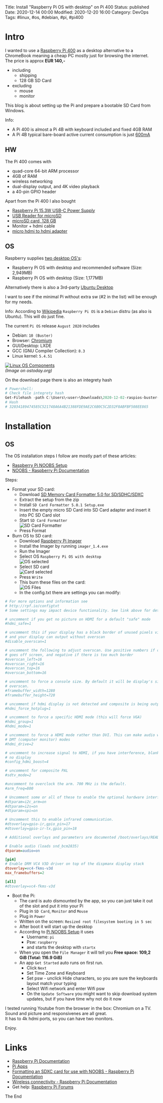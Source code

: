 Title: Install "Raspberry Pi OS with desktop" on Pi 400
Status: published
Date: 2020-12-14 00:00
Modified: 2020-12-20 16:00
Category: DevOps
Tags: #linux, #os, #debian, #pi, #pi400

# Intro

I wanted to use a [Raspberry Pi 400](https://www.raspberrypi.org/products/raspberry-pi-400) as a desktop alternative to a ChromeBook meaning a cheap PC mostly just for browsing the internet.  
The price is approx **EUR 140,-** 

* including 
    * shipping
    * 128 GB SD Card
* excluding
    * mouse
    * monitor

This blog is about setting up the Pi and prepare a bootable SD Card from Windows.  

Info: 

* A Pi 400 is almost a Pi 4B with keyboard included and fixed 4GB RAM
* A Pi 4B typical bare-board active current consumption is just [600mA](https://www.raspberrypi.org/documentation/hardware/raspberrypi/power/README.md)

## HW

The Pi 400 comes with

* quad-core 64-bit ARM processor
* 4GB of RAM
* wireless networking
* dual-display output, and 4K video playback
* a 40-pin GPIO header

Apart from the Pi 400 I also bought

* [Raspberry Pi 15.3W USB-C Power Supply](https://www.raspberrypi.org/products/type-c-power-supply)
* [USB Reader for microSD](https://www.amazon.de/-/en/gp/product/B07G5JV2B5/)
* [microSD card, 128 GB](https://www.amazon.de/-/en/gp/product/B07G3H5RBT)
* Monitor + hdmi cable
* [micro hdmi to hdmi adapter](https://www.deltaco.lt/lten/adapter-deltaco-hdmi-m-hdmi-f-micro-0-1m-hdmi-24b-k.html)

## OS

Raspberry supplies  [two desktop OS's](https://www.raspberrypi.org/software/operating-systems/#raspberry-pi-os-32-bit):

* Raspberry Pi OS with desktop and recommended software (Size: 2,949MB)
* Raspberry Pi OS with desktop (Size: 1,177MB)

Alternatively there is also a 3rd-party [Ubuntu Desktop](https://www.raspberrypi.org/software/operating-systems/#third-party-software)

I want to see if the minimal Pi without extra sw (#2 in the list) will be enough for my needs.  

Info: According to [Wikipedia](https://en.wikipedia.org/wiki/Raspberry_Pi_OS) `Raspberry Pi OS` is a `Debian` distru (as also is Ubuntu). This will do just fine.  

The current `Pi OS` release `August 2020` includes

* Debian: `10 (Buster)`
* Browser: [Chromium](https://www.chromium.org/)
* GUI/Desktop: LXDE
* GCC (GNU Compiler Collection): `8.3`
* Linux kernel: `5.4.51`

[![Linux OS Components](https://ostoday.org/wp-content/uploads/2019/06/what-is-gcc-in-linux-300x225.png)](https://ostoday.org/linux/what-is-gcc-in-linux.html)  
_(Image on ostoday.org)_

On the download page there is also an integrety hash

```powershell
# Powershell:
# Check file integrety hash
Get-Filehash -path C:\Users\<user>\Downloads\2020-12-02-raspios-buster-armhf.zip -algorithm SHA256
# Hash
# 32034189474585C521748A6A4B21388FDE9AE2C6B0C5C2D32F8ABFBF508EE865
```

# Installation


## OS

The OS installation steps I follow are mostly part of these articles: 
* [Raspberry Pi NOOBS Setup](https://www.raspberrypi.org/help/noobs-setup./)
* [NOOBS - Raspberry Pi Documentation](https://www.raspberrypi.org/documentation/installation/noobs.md)

Steps:

* Format your SD card:
    * Download [SD Memory Card Formatter 5.0 for SD/SDHC/SDXC](https://www.sdcard.org/downloads/formatter/index.html)
    * Extract the setup from the zip
    * Install `SD Card Formatter 5.0.1 Setup.exe`
    * Insert the empty micro SD Card into SD Card adapter and insert it into PC SD Card slot
    * Start `SD Card Formatter`  
    ![SD Card Formatter](img/2020/2020-12-13-Pi01.PNG)  
    * Press Format
* Burn OS to SD card:
    * Download [Raspberry Pi Imager](https://www.raspberrypi.org/software/)
    * Install the Imager by running `imager_1.4.exe`
    * Run the Imager
    * Select OS `Raspberry Pi OS with desktop`  
    ![OS selected](img/2020/2020-12-13-Pi02.PNG)  
    * Select SD card  
    ![Card selected](img/2020/2020-12-13-Pi03.PNG)  
    * Press `Write`
    * This burn these files on the card:  
    ![OS Files](img/2020/2020-12-13-Pi04.PNG)  
    * In the config.txt there are settings you can modify:  
```ini
# For more options and information see
# http://rpf.io/configtxt
# Some settings may impact device functionality. See link above for details

# uncomment if you get no picture on HDMI for a default "safe" mode
#hdmi_safe=1

# uncomment this if your display has a black border of unused pixels visible
# and your display can output without overscan
#disable_overscan=1

# uncomment the following to adjust overscan. Use positive numbers if console
# goes off screen, and negative if there is too much border
#overscan_left=16
#overscan_right=16
#overscan_top=16
#overscan_bottom=16

# uncomment to force a console size. By default it will be display's size minus
# overscan.
#framebuffer_width=1280
#framebuffer_height=720

# uncomment if hdmi display is not detected and composite is being output
#hdmi_force_hotplug=1

# uncomment to force a specific HDMI mode (this will force VGA)
#hdmi_group=1
#hdmi_mode=1

# uncomment to force a HDMI mode rather than DVI. This can make audio work in
# DMT (computer monitor) modes
#hdmi_drive=2

# uncomment to increase signal to HDMI, if you have interference, blanking, or
# no display
#config_hdmi_boost=4

# uncomment for composite PAL
#sdtv_mode=2

#uncomment to overclock the arm. 700 MHz is the default.
#arm_freq=800

# Uncomment some or all of these to enable the optional hardware interfaces
#dtparam=i2c_arm=on
#dtparam=i2s=on
#dtparam=spi=on

# Uncomment this to enable infrared communication.
#dtoverlay=gpio-ir,gpio_pin=17
#dtoverlay=gpio-ir-tx,gpio_pin=18

# Additional overlays and parameters are documented /boot/overlays/README

# Enable audio (loads snd_bcm2835)
dtparam=audio=on

[pi4]
# Enable DRM VC4 V3D driver on top of the dispmanx display stack
dtoverlay=vc4-fkms-v3d
max_framebuffers=2

[all]
#dtoverlay=vc4-fkms-v3d
```
* Boot the Pi:
    * The card is auto dismounted by the app, so you can just take it out of the slot and put it into your Pi
    * Plug in `SD Card`, `Monitor` and `Mouse`
    * Plug in `Power`
    * Written on the screen: `Resized root filesystem booting in 5 sec`
    * After boot it will start up the desktop
    * According to [Pi NOOBS Setup](https://www.raspberrypi.org/help/noobs-setup./) it uses
        * Username: `pi`
        * Psw: `raspberry`
        * and starts the desktop with `startx`
    * When you open the `File Manager` it will tell you **Free space: 109,2 GiB (Total: 116.9 GiB)**
    * An app `Get Started` auto runs on first run.
        * Click `Next`
        * Set Time Zone and Keyboard
        * Set psw - unclick Hide characters, so you are sure the keyboards layout match your typing
        * Select Wifi network and enter Wifi psw
        * On the `Update Software` you might want to skip download system updates, but  if you have time why not do it now

I tested running Youtube from the browser in the box: Chromium on a TV.  
Sound and picture and responsivenes are all great.  
It has to 4k hdmi ports, so you can have two monitors.

Enjoy.  
# Links

* [Raspberry Pi Documentation](https://www.raspberrypi.org/documentation/)
* [Pi Apps](https://www.raspberrypi.org/documentation/usage/)
* [Formatting an SDXC card for use with NOOBS - Raspberry Pi Documentation](https://www.raspberrypi.org/documentation/installation/sdxc_formatting.md)
* [Wireless connectivity - Raspberry Pi Documentation](https://www.raspberrypi.org/documentation/configuration/wireless/)
* Get help: [Raspberry Pi Forums](https://www.raspberrypi.org/forums/)

The End
